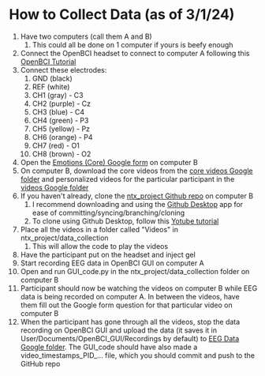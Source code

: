 # How to Collect Data (as of 3/1/24)
1. Have two computers (call them A and B)
	1. This could all be done on 1 computer if yours is beefy enough
2. Connect the OpenBCI headset to connect to computer A following this [OpenBCI Tutorial](https://docs.google.com/document/d/1t7J3HIWkAL-0ryzGdOWXVq6LT_B7E0RlaZHDBdEPonE/edit)
3. Connect these electrodes:
	1. GND (black)
 	2. REF (white)
	3. CH1 (gray) - C3
	4. CH2 (purple) - Cz
	5. CH3 (blue) - C4
	6. CH4 (green) - P3
	7. CH5 (yellow) - Pz
	8. CH6 (orange) - P4
	9. CH7 (red) - O1
	10. CH8 (brown) - O2
4. Open the [Emotions (Core) Google form](https://docs.google.com/forms/d/1aDTQFd7sgwAe5aftb-0PMRY1PHD_xGIRps1IsHuxMGY/) on computer B
5. On computer B, download the core videos from the [core videos Google folder](https://drive.google.com/drive/u/4/folders/1S_godbS0hgS7s1HXCP3pEBIY3kTHCRBT) and personalized videos for the particular participant in the [videos Google folder](https://drive.google.com/drive/u/4/folders/1try2zBZe23IJKfLDlCuc-OsLTiF9RCjJ)
6. If you haven't already, clone the [ntx_project Github repo](https://github.com/BenFalken/ntx_project/) on computer B
	1. I recommend downloading and using the [Github Desktop](https://desktop.github.com/) app for ease of committing/syncing/branching/cloning
 	2. To clone using Github Desktop, follow this [Yotube tutorial](https://www.youtube.com/watch?v=PoZNIbs_wx8)
7. Place all the videos in a folder called "Videos" in ntx_project/data_collection
	1. This will allow the code to play the videos
8. Have the participant put on the headset and inject gel
9. Start recording EEG data in OpenBCI GUI on computer A
10. Open and run GUI_code.py in the ntx_project/data_collection folder on computer B
11. Participant should now be watching the videos on computer B while EEG data is being recorded on computer A. In between the videos, have them fill out the Google form question for that particular video on computer B
12. When the participant has gone through all the videos, stop the data recording on OpenBCI GUI and upload the data (it saves it in User/Documents/OpenBCI_GUI/Recordings by default) to [EEG Data Google folder](https://drive.google.com/drive/u/4/folders/1t2ojmeJQUX4dkLSUQ174-I80VX6uHoQK). The GUI_code should have also made a video_timestamps_PID_... file, which you should commit and push to the GitHub repo
